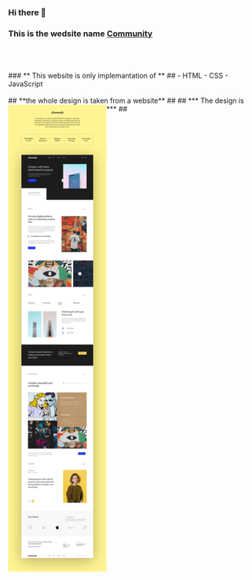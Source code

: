 ### Hi there 👋 ###
### This is the wedsite name [Community](https://cse18107.github.io/community/)

<br/>
<br/>
<br/>
### ** This website is only implemantation of ** ##
- HTML
- CSS
- JavaScript
<br/>
<br/>
## **the whole design is taken from a website** ##
## *** The design is *** ##
 <img align="left"  width="200px" src="https://github.com/cse18107/community/blob/main/Images/ui-ux-web-mobile-design-undle-craftworks-body-img-1.png" />

